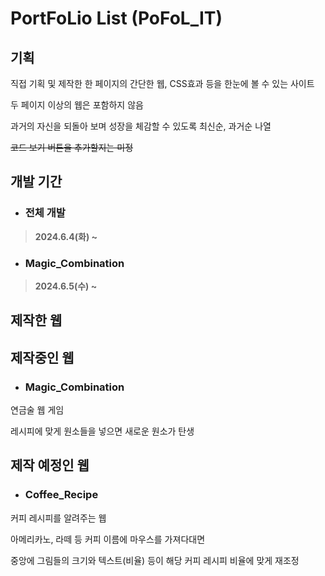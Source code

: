 # PortFoLio List (PoFoL_IT)
## 기획
직접 기획 및 제작한 한 페이지의 간단한 웹, CSS효과 등을 한눈에 볼 수 있는 사이트

두 페이지 이상의 웹은 포함하지 않음

과거의 자신을 되돌아 보며 성장을 체감할 수 있도록 최신순, 과거순 나열

~~코드 보기 버튼을 추가할지는 미정~~

## 개발 기간
* ### 전체 개발
> <strong>2024.6.4(화) ~</strong>
* ### Magic_Combination
> <strong>2024.6.5(수) ~</strong>
## 제작한 웹
## 제작중인 웹
* ### Magic_Combination
연금술 웹 게임

레시피에 맞게 원소들을 넣으면 새로운 원소가 탄생
## 제작 예정인 웹
* ### Coffee_Recipe
커피 레시피를 알려주는 웹

아메리카노, 라떼 등 커피 이름에 마우스를 가져다대면

중앙에 그림들의 크기와 텍스트(비율) 등이 해당 커피 레시피 비율에 맞게 재조정
